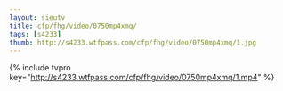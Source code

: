 ```yaml
--- 
layout: sieutv
title: cfp/fhg/video/0750mp4xmq/
tags: [s4233]
thumb: http://s4233.wtfpass.com/cfp/fhg/video/0750mp4xmq/1.jpg
---
```

{% include tvpro key="http://s4233.wtfpass.com/cfp/fhg/video/0750mp4xmq/1.mp4" %} 
